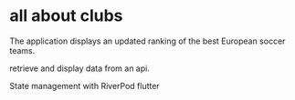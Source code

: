 # all about clubs

The application displays an updated ranking of the best European soccer teams. 

retrieve and display data from an api.


State management with RiverPod flutter
